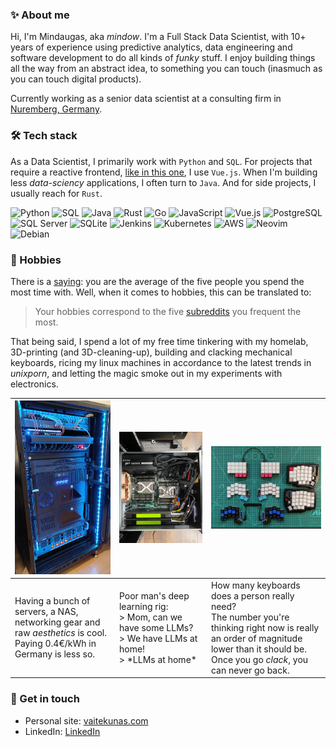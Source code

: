 ### ✨ About me

Hi, I'm Mindaugas, aka *mindow*. I'm a Full Stack Data Scientist,
with 10+ years of experience using
predictive analytics, data engineering and software development
to do all kinds of *funky* stuff. I enjoy building things all the way
from an abstract idea, to something you can touch
(inasmuch as you can touch digital products).

Currently working as a senior data scientist at a consulting firm in [Nuremberg, Germany](https://www.google.com/maps/place/Nuremberg/).

### 🛠️ Tech stack

As a Data Scientist, I primarily work with `Python` and `SQL`. For projects that require a reactive frontend, [like in this one](https://github.com/vaitekunas/reviewer), I use `Vue.js`. When I'm building less *data-sciency* applications, I often turn to `Java`. And for side projects, I usually reach for `Rust`.


![Python](https://img.shields.io/badge/Python-3776AB?logo=python&logoColor=white)
![SQL](https://img.shields.io/badge/SQL-4479A1?logo=sqlite&logoColor=white)
![Java](https://img.shields.io/badge/Java-007396?logo=openjdk&logoColor=white)
![Rust](https://img.shields.io/badge/rust-%23000000.svg?logo=rust&logoColor=white)
![Go](https://img.shields.io/badge/go-%2300ADD8.svg?logo=go&logoColor=white)
![JavaScript](https://img.shields.io/badge/JavaScript-F7DF1E?logo=javascript&logoColor=black)
![Vue.js](https://img.shields.io/badge/Vue.js-4FC08D?logo=vue.js&logoColor=white)
![PostgreSQL](https://img.shields.io/badge/PostgreSQL-4169E1?logo=postgresql&logoColor=white)
![SQL Server](https://custom-icon-badges.demolab.com/badge/SQL%20Server-CC2927?logo=mssqlserver-white&logoColor=white)
![SQLite](https://img.shields.io/badge/SQLite-%2307405e.svg?logo=sqlite&logoColor=white)
![Jenkins](https://img.shields.io/badge/Jenkins-D24939?logo=jenkins&logoColor=white)
![Kubernetes](https://img.shields.io/badge/Kubernetes-326CE5?logo=kubernetes&logoColor=white)
![AWS](https://img.shields.io/badge/AWS-%23FF9900.svg?logo=amazon-web-services&logoColor=white)
![Neovim](https://img.shields.io/badge/Neovim-57A143?logo=neovim&logoColor=fff)
![Debian](https://img.shields.io/badge/Debian-A81D33?logo=debian&logoColor=fff)

### 🌟 Hobbies

There is a [saying](https://www.goodreads.com/quotes/1798-you-are-the-average-of-the-five-people-you-spend): you are the average of the five people you spend the most time with. Well, when it comes to hobbies, this can be translated to:
                
> Your hobbies correspond to the five [subreddits](https://en.wikipedia.org/wiki/Reddit#Subreddits) you frequent the most.

That being said, I spend a lot of my free time tinkering with my homelab, 3D-printing (and 3D-cleaning-up), building and clacking mechanical keyboards, ricing my linux machines in accordance to the latest trends in *unixporn*, and letting the magic smoke out in my experiments with electronics.

|![My homelab](assets/homelab.jpg)|![Poor man's deep learning rig](assets/ml_server.jpg)|![My ergonomic split keebs](assets/keebs.jpg)|
|------------|--------------------|-------------|
| Having a bunch of servers, a NAS, networking gear and raw *aesthetics* is cool. Paying 0.4€/kWh in Germany is less so. | Poor man's deep learning rig: <br> > Mom, can we have some LLMs? <br> > We have LLMs at home! <br> > \*LLMs at home\* | How many keyboards does a person really need?<br>The number you're thinking right now is really an order of magnitude lower than it should be.<br>Once you go *clack*, you can never go back. | 




### 🔗 Get in touch

* Personal site: [vaitekunas.com](https://vaitekunas.com)
* LinkedIn: [LinkedIn](https://www.linkedin.com/in/vaitekunas/)

